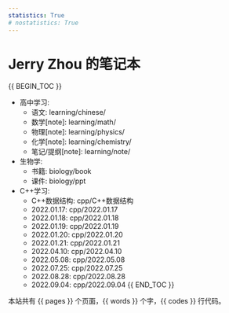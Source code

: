 ```yaml
---
statistics: True
# nostatistics: True
---
```

# Jerry Zhou 的笔记本

{{ BEGIN_TOC }}
- 高中学习:
    - 语文: learning/chinese/
    - 数学[note]: learning/math/
    - 物理[note]: learning/physics/
    - 化学[note]: learning/chemistry/
    - 笔记/提纲[note]: learning/note/
- 生物学:
    - 书籍: biology/book
    - 课件: biology/ppt
- C++学习: 
    - C++数据结构: cpp/C++数据结构
    - 2022.01.17: cpp/2022.01.17
    - 2022.01.18: cpp/2022.01.18
    - 2022.01.19: cpp/2022.01.19
    - 2022.01.20: cpp/2022.01.20
    - 2022.01.21: cpp/2022.01.21
    - 2022.04.10: cpp/2022.04.10
    - 2022.05.08: cpp/2022.05.08
    - 2022.07.25: cpp/2022.07.25
    - 2022.08.28: cpp/2022.08.28
    - 2022.09.04: cpp/2022.09.04
{{ END_TOC }}

本站共有 {{ pages }} 个页面，{{ words }} 个字，{{ codes }} 行代码。